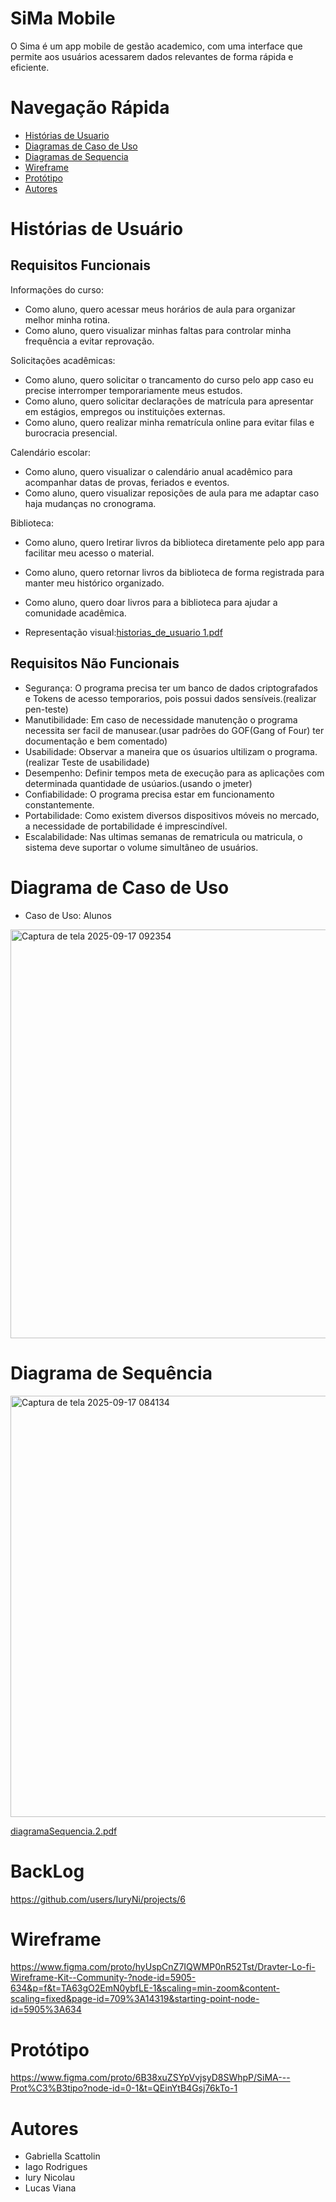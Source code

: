 # SiMa Mobile
O Sima é um app mobile de gestão academico, com uma interface que permite aos usuários acessarem dados relevantes de forma rápida e eficiente.

# Navegação Rápida
* [ Histórias de Usuario ](#Histórias-de-Usuario)
* [ Diagramas de Caso de Uso ](#Diagramas-de-Caso-de-Uso)
* [ Diagramas de Sequencia ](#Diagramas-de-Sequencia)
* [ Wireframe ](#Diagrama_visual)
* [ Protótipo ](#Protótipo)
* [ Autores ](#Autores)

# Histórias de Usuário 

## Requisitos Funcionais

Informações do curso:
* Como aluno, quero acessar meus horários de aula para organizar melhor minha rotina.
* Como aluno, quero visualizar minhas faltas para controlar minha frequência a evitar reprovação.


Solicitações acadêmicas:
* Como aluno, quero solicitar o trancamento do curso pelo app caso eu precise interromper
temporariamente meus estudos.
* Como aluno, quero solicitar declarações de matrícula para apresentar em estágios, empregos ou instituições externas.
* Como aluno, quero realizar minha rematrícula online para evitar filas e burocracia presencial.
  
  
Calendário escolar:
* Como aluno, quero visualizar o calendário anual acadêmico para acompanhar datas de provas, feriados e eventos.
* Como aluno, quero visualizar reposições de aula para me adaptar caso haja mudanças no cronograma.


Biblioteca:
* Como aluno, quero lretirar livros da biblioteca diretamente pelo app para facilitar meu acesso o material.
* Como aluno, quero retornar livros da biblioteca de forma registrada para manter meu histórico organizado.
* Como aluno, quero doar livros para a biblioteca para ajudar a comunidade acadêmica.

* Representação visual:[historias_de_usuario 1.pdf](https://github.com/user-attachments/files/22384241/historias_de_usuario.1.pdf)

## Requisitos Não Funcionais

* Segurança: O programa precisa ter um banco de dados criptografados e Tokens de acesso temporarios, pois possui dados sensíveis.(realizar pen-teste)
* Manutibilidade: Em caso de necessidade manutenção o programa necessita ser facil de manusear.(usar padrões do GOF(Gang of Four) ter documentação e bem comentado)
* Usabilidade: Observar a maneira que os úsuarios ultilizam o programa.(realizar Teste de usabilidade)
* Desempenho: Definir tempos meta de execução para as aplicações com determinada quantidade de usúarios.(usando o jmeter)
* Confiabilidade: O programa precisa estar em funcionamento constantemente.
* Portabilidade: Como existem diversos dispositivos móveis no mercado, a necessidade de portabilidade é imprescindível.
* Escalabilidade: Nas ultimas semanas de rematricula ou matricula, o sistema deve suportar o volume simultâneo de usuários.

# Diagrama de Caso de Uso

* Caso de Uso: Alunos
<img width="538" height="654" alt="Captura de tela 2025-09-17 092354" src="https://github.com/user-attachments/assets/4cf1bb3c-9da8-48b5-8dc0-5c994d81e452" />

# Diagrama de Sequência

<img width="1095" height="674" alt="Captura de tela 2025-09-17 084134" src="https://github.com/user-attachments/assets/a6f8cc76-439f-4295-ae70-a0f54df86312" />

[diagramaSequencia.2.pdf](https://github.com/user-attachments/files/22384662/diagramaSequencia.2.pdf)

# BackLog
https://github.com/users/IuryNi/projects/6

# Wireframe
https://www.figma.com/proto/hyUspCnZ7IQWMP0nR52Tst/Dravter-Lo-fi-Wireframe-Kit--Community-?node-id=5905-634&p=f&t=TA63gO2EmN0ybfLE-1&scaling=min-zoom&content-scaling=fixed&page-id=709%3A14319&starting-point-node-id=5905%3A634

# Protótipo
https://www.figma.com/proto/6B38xuZSYpVvjsyD8SWhpP/SiMA---Prot%C3%B3tipo?node-id=0-1&t=QEinYtB4Gsj76kTo-1

# Autores
* Gabriella Scattolin
* Iago Rodrigues
* Iury Nicolau
* Lucas Viana


